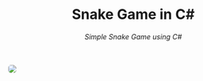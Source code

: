 <h1 align="center">Snake Game in C#</h1>
<h6 align="center">Simple Snake Game using C#</h6>
<br />
<img style="border-radius: 5px" src="https://IsolatedThinker117.github.io/Snake-Game-in-CSharp/img/SnakeGame.jpg">
